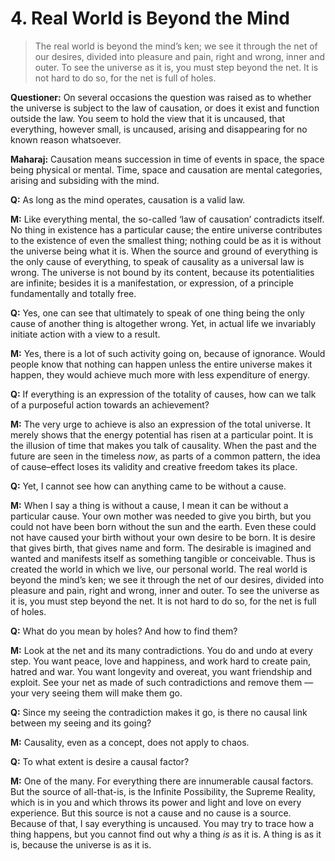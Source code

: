 # 4. Real World is Beyond the Mind

>The real world is beyond the mind’s ken; we see it through the net of our desires, divided into pleasure and pain, right and wrong, inner and outer. To see the universe as it is, you must step beyond the net. It is not hard to do so, for the net is full of holes.

**Questioner:** On several occasions the question was raised as to whether the universe is subject to the law of causation, or does it exist and function outside the law. You seem to hold the view that it is uncaused, that everything, however small, is uncaused, arising and disappearing for no known reason whatsoever.

**Maharaj:** Causation means succession in time of events in space, the space being physical or mental. Time, space and causation are mental categories, arising and subsiding with the mind.

**Q:** As long as the mind operates, causation is a valid law.

**M:** Like everything mental, the so-called ‘law of causation’ contradicts itself. No thing in existence has a particular cause; the entire universe contributes to the existence of even the smallest thing; nothing could be as it is without the universe being what it is. When the source and ground of everything is the only cause of everything, to speak of causality as a universal law is wrong. The universe is not bound by its content, because its potentialities are infinite; besides it is a manifestation, or expression, of a principle fundamentally and totally free.

**Q:** Yes, one can see that ultimately to speak of one thing being the only cause of another thing is altogether wrong. Yet, in actual life we invariably initiate action with a view to a result.

**M:** Yes, there is a lot of such activity going on, because of ignorance. Would people know that nothing can happen unless the entire universe makes it happen, they would achieve much more with less expenditure of energy.

**Q:** If everything is an expression of the totality of causes, how can we talk of a purposeful action towards an achievement?

**M:** The very urge to achieve is also an expression of the total universe. It merely shows that the energy potential has risen at a particular point. It is the illusion of time that makes you talk of causality. When the past and the future are seen in the timeless *now*, as parts of a common pattern, the idea of cause–effect loses its validity and creative freedom takes its place.

**Q:** Yet, I cannot see how can anything came to be without a cause.

**M:** When I say a thing is without a cause, I mean it can be without a particular cause. Your own mother was needed to give you birth, but you could not have been born without the sun and the earth. Even these could not have caused your birth without your own desire to be born. It is desire that gives birth, that gives name and form. The desirable is imagined and wanted and manifests itself as something tangible or conceivable. Thus is created the world in which we live, our personal world. The real world is beyond the mind’s ken; we see it through the net of our desires, divided into pleasure and pain, right and wrong, inner and outer. To see the universe as it is, you must step beyond the net. It is not hard to do so, for the net is full of holes.

**Q:** What do you mean by holes? And how to find them?

**M:** Look at the net and its many contradictions. You do and undo at every step. You want peace, love and happiness, and work hard to create pain, hatred and war. You want longevity and overeat, you want friendship and exploit. See your net as made of such contradictions and remove them — your very seeing them will make them go.

**Q:** Since my seeing the contradiction makes it go, is there no causal link between my seeing and its going?

**M:** Causality, even as a concept, does not apply to chaos.

**Q:** To what extent is desire a causal factor?

**M:** One of the many. For everything there are innumerable causal factors. But the source of all-that-is, is the Infinite Possibility, the Supreme Reality, which is in you and which throws its power and light and love on every experience. But this source is not a cause and no cause is a source. Because of that, I say everything is uncaused. You may try to trace how a thing happens, but you cannot find out why a thing *is* as it is. A thing is as it is, because the universe is as it is.